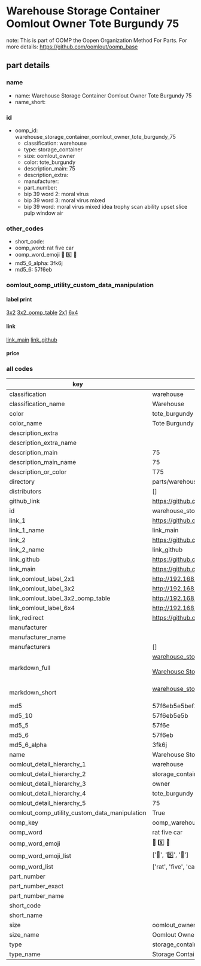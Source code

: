 # Warehouse Storage Container Oomlout Owner Tote Burgundy 75  

note: This is part of OOMP the Oopen Organization Method For Parts. For more details: https://github.com/oomlout/oomp_base

##  part details
  







### name
* name: Warehouse Storage Container Oomlout Owner Tote Burgundy 75
* name_short: 
### id
* oomp_id: warehouse_storage_container_oomlout_owner_tote_burgundy_75
  * classification: warehouse
  * type: storage_container
  * size: oomlout_owner
  * color: tote_burgundy
  * description_main: 75
  * description_extra: 
  * manufacturer: 
  * part_number: 
  * bip 39 word 2: moral virus
  * bip 39 word 3: moral virus mixed
  * bip 39 word: moral virus mixed idea trophy scan ability upset slice pulp window air

### other_codes
* short_code: 
* oomp_word: rat five car
* oomp_word_emoji :rat: :five: :car:
* md5_6_alpha: 3fk6j
* md5_6: 57f6eb






### oomlout_oomp_utility_custom_data_manipulation
#### label print
[3x2](http://192.168.1.245:1112/?label=oomp%203fk6j)
[3x2_oomp_table](http://192.168.1.108:1112/?label=oomp%203fk6j)
[2x1](http://192.168.1.242:1112/?label=oomp%203fk6j)
[6x4](http://192.168.1.55:1112/?label=oomp%203fk6j)    

#### link

[link_main](https://github.com/oomlout/oomlout_oomp_version_1_messy/tree/main/parts/warehouse_storage_container_oomlout_owner_tote_burgundy_75) [link_github](https://github.com/oomlout/oomlout_oomp_version_1_messy/tree/main/parts/warehouse_storage_container_oomlout_owner_tote_burgundy_75)                             

#### price







### all codes 
| key | value |  
| --- | --- |  
| classification | warehouse |  
| classification_name | Warehouse |  
| color | tote_burgundy |  
| color_name | Tote Burgundy |  
| description_extra |  |  
| description_extra_name |  |  
| description_main | 75 |  
| description_main_name | 75 |  
| description_or_color | T75 |  
| directory | parts/warehouse_storage_container_oomlout_owner_tote_burgundy_75 |  
| distributors | [] |  
| github_link | https://github.com/oomlout/oomlout_oomp_part_src/tree/main/parts/warehouse_storage_container_oomlout_owner_tote_burgundy_75 |  
| id | warehouse_storage_container_oomlout_owner_tote_burgundy_75 |  
| link_1 | https://github.com/oomlout/oomlout_oomp_version_1_messy/tree/main/parts/warehouse_storage_container_oomlout_owner_tote_burgundy_75 |  
| link_1_name | link_main |  
| link_2 | https://github.com/oomlout/oomlout_oomp_version_1_messy/tree/main/parts/warehouse_storage_container_oomlout_owner_tote_burgundy_75 |  
| link_2_name | link_github |  
| link_github | https://github.com/oomlout/oomlout_oomp_version_1_messy/tree/main/parts/warehouse_storage_container_oomlout_owner_tote_burgundy_75 |  
| link_main | https://github.com/oomlout/oomlout_oomp_version_1_messy/tree/main/parts/warehouse_storage_container_oomlout_owner_tote_burgundy_75 |  
| link_oomlout_label_2x1 | http://192.168.1.242:1112/?label=oomp%203fk6j |  
| link_oomlout_label_3x2 | http://192.168.1.245:1112/?label=oomp%203fk6j |  
| link_oomlout_label_3x2_oomp_table | http://192.168.1.108:1112/?label=oomp%203fk6j |  
| link_oomlout_label_6x4 | http://192.168.1.55:1112/?label=oomp%203fk6j |  
| link_redirect | https://github.com/oomlout/oomlout_oomp_version_1_messy/tree/main/parts/warehouse_storage_container_oomlout_owner_tote_burgundy_75 |  
| manufacturer |  |  
| manufacturer_name |  |  
| manufacturers | [] |  
| markdown_full | [warehouse_storage_container_oomlout_owner_tote_burgundy_75](none)<br>[](none)<br>[Warehouse Storage Container Oomlout Owner Tote Burgundy 75](none)<br><br> |  
| markdown_short | [warehouse_storage_container_oomlout_owner_tote_burgundy_75](none)<br><br> |  
| md5 | 57f6eb5e5bef200700f477071c7d247d |  
| md5_10 | 57f6eb5e5b |  
| md5_5 | 57f6e |  
| md5_6 | 57f6eb |  
| md5_6_alpha | 3fk6j |  
| name | Warehouse Storage Container Oomlout Owner Tote Burgundy 75 |  
| oomlout_detail_hierarchy_1 | warehouse |  
| oomlout_detail_hierarchy_2 | storage_container |  
| oomlout_detail_hierarchy_3 | owner |  
| oomlout_detail_hierarchy_4 | tote_burgundy |  
| oomlout_detail_hierarchy_5 | 75 |  
| oomlout_oomp_utility_custom_data_manipulation | True |  
| oomp_key | oomp_warehouse_storage_container_oomlout_owner_tote_burgundy_75 |  
| oomp_word | rat five car |  
| oomp_word_emoji | :rat: :five: :car: |  
| oomp_word_emoji_list | [':rat:', ':five:', ':car:'] |  
| oomp_word_list | ['rat', 'five', 'car'] |  
| part_number |  |  
| part_number_exact |  |  
| part_number_name |  |  
| short_code |  |  
| short_name |  |  
| size | oomlout_owner |  
| size_name | Oomlout Owner |  
| type | storage_container |  
| type_name | Storage Container |  
